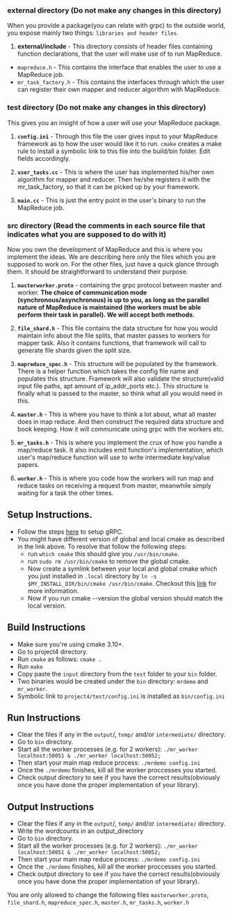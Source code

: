 ### external directory (Do not make any changes in this directory)
When you provide a package(you can relate with grpc) to the outside world, you expose mainly two things: `libraries and header files`.

1. **external/include** - This directory consists of header files containing function declarations, that the user will make use of to run MapReduce.
  - `mapreduce.h` - This contains the interface that enables the user to use a MapReduce job.
  - `mr_task_factory.h` - This contains the interfaces through which the user can register their own mapper and reducer algorithm with MapReduce.

### test directory (Do not make any changes in this directory)
This gives you an insight of how a user will use your MapReduce package.

1. **`config.ini`** - Through this file the user gives input to your MapReduce framework as to how the user would like it to run. `cmake` creates a make rule to install a symbolic link to this file into the build/bin folder. Edit fields accordingly.

2. **`user_tasks.cc`** - This is where the user has implemented his/her own algorithm for mapper and reducer. Then he/she registers it with the mr_task_factory, so that it can be picked up by your framework.

3. **`main.cc`** - This is just the entry point in the user's binary to run the MapReduce job.

### src directory (Read the comments in each source file that indicates what you are supposed to do with it)
Now you own the development of MapReduce and this is where you implement the ideas.
We are describing here only the files which you are supposed to work on. For the other files, just have a quick glance through them. It should be straightforward to understand their purpose.

1. **`masterworker.proto`** - containing the grpc protocol between master and worker. **The choice of communication mode (synchronous/asynchronous) is up to you, as long as the parallel nature of MapReduce is maintained (the workers must be able perform their task in parallel). We will accept both methods.**

2. **`file_shard.h`** - This file contains the data structure for how you would maintain info about the file splits, that master passes to workers for mapper task. Also it contains functions, that framework will call to generate file shards given the split size.

3. **`mapreduce_spec.h`** - This structure will be populated by the framework. There is a helper function which takes the config file name and populates this structure. Framework will also validate the structure(valid input file paths, apt amount of ip_addr_ports etc.). This structure is finally what is passed to the master, so think what all you would need in this.

4. **`master.h`** - This is where you have to think a lot about, what all master does in map reduce. And then construct the required data structure and book keeping. How it will communicate using grpc with the workers etc.

5. **`mr_tasks.h`** - This is where you implement the crux of how you handle a map/reduce task. It also includes emit function's implementation, which user's map/reduce function will use to write intermediate key/value papers.

6. **`worker.h`** - This is where you code how the workers will run map and reduce tasks on receiving a request from master, meanwhile simply waiting for a task the other times.

## Setup Instructions.
  - Follow the steps [here](https://grpc.io/docs/languages/cpp/quickstart/) to setup gRPC.
  - You might have different version of global and local cmake as described in the link above. To resolve that follow the following steps:
    - run `which cmake` this should give you `/usr/bin/cmake`.
    - run `sudo rm /usr/bin/cmake` to remove the global cmake.
    - Now create a symlink between your local and global cmake which you just installed in `.local` directory by `ln -s $MY_INSTALL_DIR/bin/cmake /usr/bin/cmake`. Checkout this [link](https://stackoverflow.com/questions/1951742/how-can-i-symlink-a-file-in-linux) for more information.
    - Now if you run cmake --version the global version should match the local version.
## Build Instructions
  - Make sure you're using cmake 3.10+.  
  - Go to project4 directory.
  - Run `cmake` as follows:   `cmake .`
  - Run `make`
  - Copy paste the `input` directory from the `test` folder to your `bin` folder.
  - Two binaries would be created under the `bin` directory: `mrdemo` and `mr_worker`.
  - Symbolic link to `project4/test/config.ini` is installed as `bin/config.ini`

## Run Instructions
  - Clear the files if any in the `output`/, `temp/` and/or `intermediate/` directory.
  - Go to `bin` directory.
  - Start all the worker processes (e.g. for 2 workers): `./mr_worker localhost:50051 & ./mr_worker localhost:50052;`
  - Then start your main map reduce process: `./mrdemo config.ini`
  - Once the `./mrdemo` finishes, kill all the worker proccesses you started.
  - Check output directory to see if you have the correct results(obviously once you have done the proper implementation of your library).

## Output Instructions
  - Clear the files if any in the `output`/, `temp/` and/or `intermediate/` directory.
  - Write the wordcounts in an output_directory
  - Go to `bin` directory.
  - Start all the worker processes (e.g. for 2 workers): `./mr_worker localhost:50051 & ./mr_worker localhost:50052;`
  - Then start your main map reduce process: `./mrdemo config.ini`
  - Once the `./mrdemo` finishes, kill all the worker proccesses you started.
  - Check output directory to see if you have the correct results(obviously once you have done the proper implementation of your library).


You are only allowed to change the following files `masterworker.proto`, `file_shard.h`, `mapreduce_spec.h`, `master.h`, `mr_tasks.h`, `worker.h`